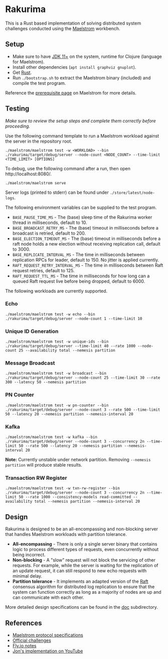 # Rakurima

This is a Rust based implementation of solving distributed system challenges conducted using the [Maelstrom](https://github.com/jepsen-io/maelstrom/tree/main) workbench.

## Setup
* Make sure to have [JDK 11+](https://docs.aws.amazon.com/corretto/latest/corretto-17-ug/downloads-list.html) on the system, runtime for Clojure (language for Maelstrom).
* Install other dependencies (`apt install graphviz gnuplot`).
* Get [Rust](https://www.rust-lang.org/tools/install).
* Run `./bootstrap.sh` to extract the Maelstrom binary (included) and compile the test program.

Reference the [prerequisite page](https://github.com/jepsen-io/maelstrom/blob/main/doc/01-getting-ready/index.md#prerequisites) on Maelstrom for more details.

## Testing
*Make sure to review the setup steps and complete them correctly before proceeding.*

Use the following command template to run a Maelstrom workload against the server in the repository root.
```
./maelstrom/maelstrom test -w <WORKLOAD> --bin ./rakurima/target/debug/server --node-count <NODE_COUNT> --time-limit <TIME_LIMIT> [OPTIONS]
```

To debug, use the following command after a run, then open http://localhost:8080/.
```
./maelstrom/maelstrom serve
```
Server logs (printed to stderr) can be found under `./store/latest/node-logs`.

The following environment variables can be supplied to the test program.
* `BASE_PAUSE_TIME_MS` - The (base) sleep time of the Rakurima worker thread in milliseconds, default to 10.
* `BASE_BROADCAST_RETRY_MS` - The (base) timeout in milliseconds before a broadcast is retried, default to 200.
* `BASE_ELECTION_TIMEOUT_MS` - The (base) timeout in milliseconds before a raft node holds a new election without receiving replication call, default to 3000.
* `BASE_REPLICATE_INTERVAL_MS` - The time in milliseconds between replication RPCs for leader, default to 150. No jitter is applied currently.
* `RAFT_REQUEST_RETRY_INTERVAL_MS` - The time in milliseconds between Raft request retries, default to 125.
* `RAFT_REQUEST_TTL_MS` - The time in milliseconds for how long can a queued Raft request live before being dropped, default to 6000.

The following workloads are currently supported.

### Echo
```
./maelstrom/maelstrom test -w echo --bin ./rakurima/target/debug/server --node-count 1 --time-limit 10
```

### Unique ID Generation
```
./maelstrom/maelstrom test -w unique-ids --bin ./rakurima/target/debug/server --time-limit 40 --rate 1000 --node-count 25 --availability total --nemesis partition
```

### Message Broadcast
```
./maelstrom/maelstrom test -w broadcast --bin ./rakurima/target/debug/server --node-count 25 --time-limit 30 --rate 300 --latency 50 --nemesis partition
```

### PN Counter
```
./maelstrom/maelstrom test -w pn-counter --bin ./rakurima/target/debug/server --node-count 3 --rate 500 --time-limit 50 --latency 20 --nemesis partition --nemesis-interval 20
```

### Kafka
```
./maelstrom/maelstrom test -w kafka --bin ./rakurima/target/debug/server --node-count 3 --concurrency 2n --time-limit 50 --rate 500 --latency 20 --nemesis partition --nemesis-interval 20
```
**Note:** Currently unstable under network partition. Removing `--nemesis partition` will produce stable results.

### Transaction RW Register
```
./maelstrom/maelstrom test -w txn-rw-register --bin ./rakurima/target/debug/server --node-count 3 --concurrency 2n --time-limit 50 --rate 1000 --consistency-models read-committed --availability total --nemesis partition --nemesis-interval 20
```

## Design
Rakurima is designed to be an all-encompassing and non-blocking server that handles Maelstrom workloads with partition tolerance.
* **All-encompassing** - There is only a single server binary that contains logic to process different types of requests, even concurrently without being incorrect.
* **Non-blocking** - A "slow" request will not block the servicing of other requests. For example, while the server is waiting for the replication of an update request, it can still respond to new echo requests with minimal delay.
* **Partition tolerance** - It implements an adapted version of the [Raft](https://raft.github.io/raft.pdf) consensus algorithm for distributed log replication to ensure that the system can function correctly as long as a majority of nodes are up and can communicate with each other.

More detailed design specifications can be found in the [doc](https://github.com/Kairn/rakurima/tree/master/doc) subdirectory.

## References
* [Maelstrom protocol specifications](https://github.com/jepsen-io/maelstrom/blob/main/doc/protocol.md)
* [Official challenges](https://github.com/jepsen-io/maelstrom/tree/main/doc)
* [Fly.io notes](https://fly.io/dist-sys/1/)
* [Jon's implementation on YouTube](https://www.youtube.com/watch?v=gboGyccRVXI)
